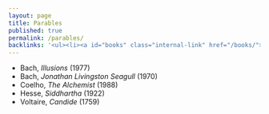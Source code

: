 ```yaml
---
layout: page
title: Parables
published: true
permalink: /parables/
backlinks: '<ul><li><a id="books" class="internal-link" href="/books/">Books</a></li></ul>'
---
```


* Bach, _Illusions_ (1977) 
* Bach, _Jonathan Livingston Seagull_ (1970) 
* Coelho, _The Alchemist_ (1988) 
* Hesse, _Siddhartha_ (1922) 
* Voltaire, _Candide_ (1759) 
